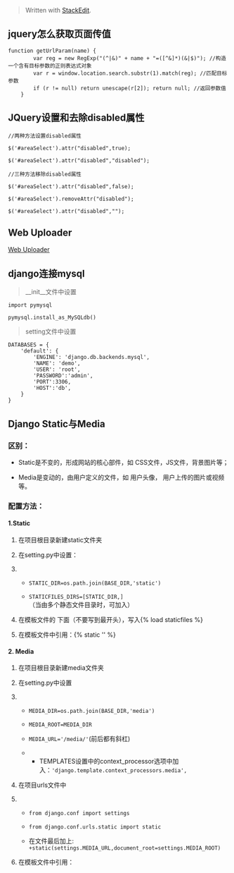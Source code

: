 


> Written with [StackEdit](https://stackedit.io/).


## jquery怎么获取页面传值

		
	function getUrlParam(name) {
			var reg = new RegExp("(^|&)" + name + "=([^&]*)(&|$)"); //构造一个含有目标参数的正则表达式对象
			var r = window.location.search.substr(1).match(reg); //匹配目标参数
			if (r != null) return unescape(r[2]); return null; //返回参数值
		}
	
## JQuery设置和去除disabled属性
	//两种方法设置disabled属性

	$('#areaSelect').attr("disabled",true);

	$('#areaSelect').attr("disabled","disabled");

	//三种方法移除disabled属性

	$('#areaSelect').attr("disabled",false);

	$('#areaSelect').removeAttr("disabled");

	$('#areaSelect').attr("disabled","");

## Web Uploader
[Web Uploader](http://fex-team.github.io/webuploader/getting-started.html)

## django连接mysql
	

> __init__文件中设置

	import pymysql

	pymysql.install_as_MySQLdb()

> setting文件中设置

	DATABASES = {
		'default': {
			'ENGINE': 'django.db.backends.mysql',
			'NAME': 'demo',
			'USER': 'root',
			'PASSWORD':'admin',
			'PORT':3306,
			'HOST':'db',
		}
	}

## Django Static与Media


### 区别：

-   Static是不变的，形成网站的核心部件，如 CSS文件，JS文件，背景图片等；
    
-   Media是变动的，由用户定义的文件，如 用户头像， 用户上传的图片或视频等。
    

### 配置方法：

#### 1.Static

1.  在项目根目录新建static文件夹
    
2.  在setting.py中设置：
    
3.  -   `STATIC_DIR=os.path.join(BASE_DIR,'static')`
        
    -   `STATICFILES_DIRS=[STATIC_DIR,]` （当由多个静态文件目录时，可加入）
        
4.  在模板文件的<!DOCTYPE html> 下面（不要写到最开头），写入{% load staticfiles %}
    
5.  在模板文件中引用：{% static '' %}
    

#### 2. Media

1.  在项目根目录新建media文件夹
    
2.  在setting.py中设置
    
3.  -   `MEDIA_DIR=os.path.join(BASE_DIR,'media')`
        
    -   `MEDIA_ROOT=MEDIA_DIR`
        
    -   `MEDIA_URL='/media/'`(前后都有斜杠)
        
    -   -   TEMPLATES设置中的context_processor选项中加入：`'django.template.context_processors.media',`
            
4.  在项目urls文件中
    
5.  -   `from django.conf import settings`
        
    -   `from django.conf.urls.static import static`
        
    -   在文件最后加上: `+static(settings.MEDIA_URL,document_root=settings.MEDIA_ROOT)`
        
6.  在模板文件中引用：
